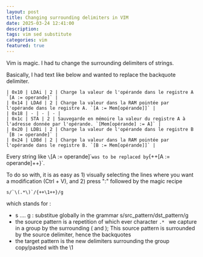 ```yaml
---
layout: post
title: Changing surrounding delimiters in VIM
date: 2025-03-24 12:41:00
description:
tags: vim sed substitute
categories: vim
featured: true
---
```


Vim is magic. I had tu change the surrounding delimiters of strings.

Basically, I had text like below and wanted to replace the backquote delimiter.

```
| 0x10 | LDAi | 2 | Charge la valeur de l'opérande dans le registre A `[A := operande]` |
| 0x14 | LDAd | 2 | Charge la valeur dans la RAM pointée par l'opérande dans le registre A. `[A := Mem[opérande]]` |
| 0x18 | - | - | - |
| 0x1c | STA | 2 | Sauvegarde en mémoire la valeur du registre A à l'adresse donnée par l'opérande. `[Mem[opérande] := A]` |
| 0x20 | LDBi | 2 | Charge la valeur de l'opérande dans le registre B `[B := operande]` |
| 0x24 | LDBd | 2 | Charge la valeur dans la RAM pointée par l'opérande dans le registre B. `[B := Mem[opérande]]` |
```

Every string like `\`[A := operande]\``was to be replaced by`{++[A := operande]++}`.

To do so with, it is as easy as 1) visually selecting the lines where you want a
modification (Ctrl + V), and 2) press ":" followed by the magic recipe

```
s/`\(.*\)`/{++\1++}/g
```

which stands for :

- s .... g : substitue globally in the grammar s/src_pattern/dst_pattern/g
- the source pattern is a repetition of which ever character `.* ` we capture in
  a group by the surrounding \( and \); This source pattern is surrounded by the
  source delimiter, hence the backquotes
- the target pattern is the new delimiters surrounding the group copy/pasted
  with the \1
